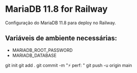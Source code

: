 # MariaDB 11.8 for Railway

Configuração do MariaDB 11.8 para deploy no Railway.

## Variáveis de ambiente necessárias:

-   MARIADB_ROOT_PASSWORD
-   MARIADB_DATABASE

git init
git add .
git commit -m "⚡ perf: "
git push -u origin main
